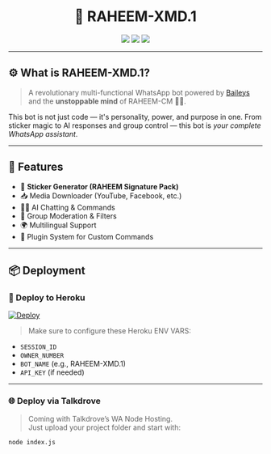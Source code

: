 <h1 align="center">🤖 RAHEEM-XMD.1</h1>
<p align="center">
  <img src="https://img.shields.io/badge/MADE_WITH❤️_BY-CHATGPT_&_RAHEEM_CM-orange" />
  <img src="https://img.shields.io/badge/WA_BOT-FIRE-red" />
  <img src="https://img.shields.io/badge/DEPLOY-HEROKU_&_TALKDROVE-purple" />
</p>

---

## ⚙️ What is RAHEEM-XMD.1?

> A revolutionary multi-functional WhatsApp bot powered by [Baileys](https://github.com/whiskeysockets/Baileys) and the **unstoppable mind** of RAHEEM-CM 🧠✨.

This bot is not just code — it's personality, power, and purpose in one. From sticker magic to AI responses and group control — this bot is *your complete WhatsApp assistant*.

---

## 🚀 Features

- 🌟 **Sticker Generator (RAHEEM Signature Pack)**
- 📥 Media Downloader (YouTube, Facebook, etc.)
- 🧙‍♂️ AI Chatting & Commands
- 👮 Group Moderation & Filters
- 🌍 Multilingual Support
- 🧰 Plugin System for Custom Commands

---

## 📦 Deployment

### 🔮 Deploy to Heroku

[![Deploy](https://www.herokucdn.com/deploy/button.svg)](https://heroku.com/deploy)

> Make sure to configure these Heroku ENV VARS:
- `SESSION_ID`
- `OWNER_NUMBER`
- `BOT_NAME` (e.g., RAHEEM-XMD.1)
- `API_KEY` (if needed)

---

### 🌐 Deploy via Talkdrove

> Coming with Talkdrove’s WA Node Hosting.  
Just upload your project folder and start with:

```bash
node index.js
